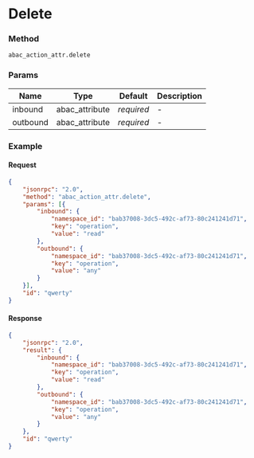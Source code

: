 # Delete

### Method

```
abac_action_attr.delete
```

### Params

Name     | Type           | Default    | Description
-------- | -------------- | ---------- | ------------------
inbound  | abac_attribute | _required_ | -
outbound | abac_attribute | _required_ | -

### Example

#### Request

```json
{
    "jsonrpc": "2.0",
    "method": "abac_action_attr.delete",
    "params": [{
        "inbound": {
            "namespace_id": "bab37008-3dc5-492c-af73-80c241241d71",
            "key": "operation",
            "value": "read"
        },
        "outbound": {
            "namespace_id": "bab37008-3dc5-492c-af73-80c241241d71",
            "key": "operation",
            "value": "any"
        }
    }],
    "id": "qwerty"
}
```

#### Response

```json
{
    "jsonrpc": "2.0",
    "result": {
        "inbound": {
            "namespace_id": "bab37008-3dc5-492c-af73-80c241241d71",
            "key": "operation",
            "value": "read"
        },
        "outbound": {
            "namespace_id": "bab37008-3dc5-492c-af73-80c241241d71",
            "key": "operation",
            "value": "any"
        }
    },
    "id": "qwerty"
}
```
